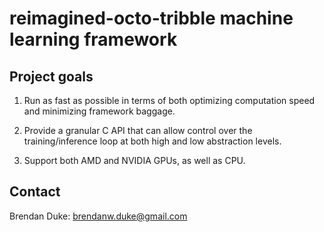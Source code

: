 # reimagined-octo-tribble machine learning framework


## Project goals

1. Run as fast as possible in terms of both optimizing computation speed and
   minimizing framework baggage.

2. Provide a granular C API that can allow control over the training/inference
   loop at both high and low abstraction levels.

3. Support both AMD and NVIDIA GPUs, as well as CPU.


## Contact

Brendan Duke: brendanw.duke@gmail.com
